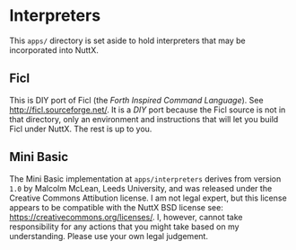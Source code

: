 # Interpreters

This `apps/` directory is set aside to hold interpreters that may be
incorporated into NuttX.

## Ficl

This is DIY port of Ficl (the _Forth Inspired Command Language_). See
http://ficl.sourceforge.net/. It is a _DIY_ port because the Ficl source is not
in that directory, only an environment and instructions that will let you build
Ficl under NuttX. The rest is up to you.

## Mini Basic

The Mini Basic implementation at `apps/interpreters` derives from version `1.0`
by Malcolm McLean, Leeds University, and was released under the Creative Commons
Attibution license. I am not legal expert, but this license appears to be
compatible with the NuttX BSD license see:
https://creativecommons.org/licenses/. I, however, cannot take responsibility
for any actions that you might take based on my understanding. Please use your
own legal judgement.
